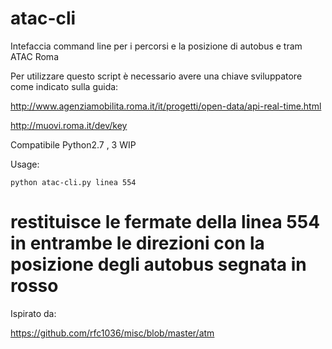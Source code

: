 # atac-cli
Intefaccia command line per i percorsi e la posizione di autobus e tram ATAC Roma

Per utilizzare questo script è necessario avere una chiave sviluppatore come indicato sulla guida:

http://www.agenziamobilita.roma.it/it/progetti/open-data/api-real-time.html

http://muovi.roma.it/dev/key

Compatibile Python2.7 , 3 WIP

Usage:
 
 ``` python atac-cli.py linea 554 ```
  
  # restituisce le fermate della linea 554 in entrambe le direzioni con la posizione degli autobus segnata in rosso
  


Ispirato da:


https://github.com/rfc1036/misc/blob/master/atm

